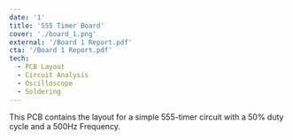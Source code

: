 ```yaml
---
date: '1'
title: '555 Timer Board'
cover: './board_1.png'
external: '/Board 1 Report.pdf'
cta: '/Board 1 Report.pdf'
tech:
  - PCB Layout
  - Circuit Analysis
  - Oscilloscope
  - Soldering
---
```


This PCB contains the layout for a simple 555-timer circuit with a 50% duty cycle and a 500Hz Frequency.
